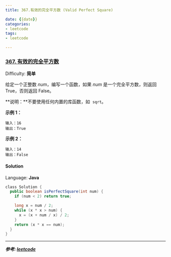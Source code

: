 ```yaml
---
title: 367.有效的完全平方数 (Valid Perfect Square)

date: {{date}}
categories:
- leetcode
tags:
- leetcode

---
```

### [367\. 有效的完全平方数](https://leetcode-cn.com/problems/valid-perfect-square/)

Difficulty: **简单**


给定一个正整数 _num_，编写一个函数，如果 _num_ 是一个完全平方数，则返回 True，否则返回 False。

**说明：**不要使用任何内置的库函数，如  `sqrt`。

**示例 1：**

```
输入：16
输出：True
```

**示例 2：**

```
输入：14
输出：False
```


#### Solution

Language: **Java**

```java
​class Solution {
  public boolean isPerfectSquare(int num) {
    if (num < 2) return true;

    long x = num / 2;
    while (x * x > num) {
      x = (x + num / x) / 2;
    }
    return (x * x == num);
  }
}
```
---
***参考:
[leetcode](https://leetcode-cn.com/problems/valid-perfect-square/solution/you-xiao-de-wan-quan-ping-fang-shu-by-leetcode/)***
